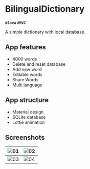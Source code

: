 # BilingualDictionary

**`#Java` `#MVC`**

A simple dictionary with local database.

## App features
- 4000 words
- Delete and reset database
- Add new word
- Editable words
- Share Words
- Multi language

## App structure
- Material design
- SQLite database
- Lottie animation

## Screenshots
| ![01](https://user-images.githubusercontent.com/68108209/104832499-c225ba80-58a6-11eb-8ba9-5326d2fe57a4.jpg) | ![02](https://user-images.githubusercontent.com/68108209/104832501-c520ab00-58a6-11eb-8e3d-b901c4dfa314.jpg) |
|---|---|
| ![03](https://user-images.githubusercontent.com/68108209/104832504-c7830500-58a6-11eb-8236-546e041fe329.jpg) | ![04](https://user-images.githubusercontent.com/68108209/104832505-c94cc880-58a6-11eb-90b5-0dc673e1399e.jpg) |
